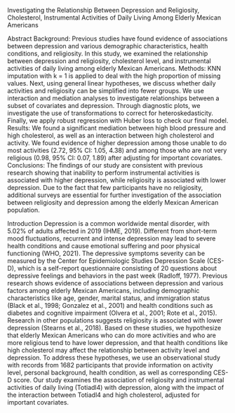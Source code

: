 Investigating the Relationship Between Depression and Religiosity, Cholesterol, Instrumental Activities of Daily Living Among Elderly Mexican Americans

Abstract
Background: Previous studies have found evidence of associations between depression and various demographic characteristics, health conditions, and religiosity. In this study, we examined the relationship between depression and religiosity, cholesterol level, and instrumental activities of daily living among elderly Mexican Americans.
Methods: KNN imputation with k = 1 is applied to deal with the high proportion of missing values. Next, using general linear hypotheses, we discuss whether daily activities and religiosity can be simplified into fewer groups. We use interaction and mediation analyses to investigate relationships between a subset of covariates and depression. Through diagnostic plots, we investigate the use of transformations to correct for heteroskedasticity. Finally, we apply robust regression with Huber loss to check our final model. 
Results: We found a significant mediation between high blood pressure and high cholesterol, as well as an interaction between high cholesterol and activity. We found evidence of higher depression among those unable to do most activities (2.72, 95% CI: 1.05, 4.38) and among those who are not very religious (0.98, 95% CI: 0.07, 1.89) after adjusting for important covariates. 
Conclusions: The findings of our study are consistent with previous research showing that inability to perform instrumental activities is associated with higher depression, while religiosity is associated with lower depression. Due to the fact that few participants have no religiosity, additional surveys are essential for further investigation of the association between religiosity and depression among the elderly Mexican American population.

Introduction
Depression is a common worldwide mental disorder, with 5.02% of adults affected in 2019 (IHME, 2019). Different from short-term mood fluctuations, recurrent and intense depression may lead to severe health conditions and cause emotional suffering and poor physical functioning (WHO, 2021). The depressive symptoms severity can be measured by the Center for Epidemiologic Studies Depression Scale (CES-D), which is a self-report questionnaire consisting of 20 questions about depressive feelings and behaviors in the past week (Radloff, 1977).
Previous research shows evidence of associations between depression and various factors among elderly Mexican Americans, including demographic characteristics like age, gender, marital status, and immigration status (Black et al., 1998; Gonzalez et al., 2001) and health conditions such as diabetes and cognitive impairment (Olvera et al., 2001; Rote et al., 2015). Research in other populations suggests religiosity is associated with lower depression (Stearns et al., 2018). Based on these studies, we hypothesize that elderly Mexican Americans who can do more activities and who are more religious tend to have lower depression, and that health conditions like high cholesterol may affect the relationship between activity level and depression.
To address these hypotheses, we use an observational study with records from 1682 participants that provide information on activity level, personal background, health condition, as well as corresponding CES-D score. Our study examines the association of religiosity and instrumental activities of daily living (Totiadl4) with depression, along with the impact of the interaction between Totiadl4 and high cholesterol, adjusted for important covariates. 
